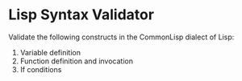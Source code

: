 # Lisp Syntax Validator

Validate the following constructs in the CommonLisp dialect of Lisp:

1. Variable definition
2. Function definition and invocation
3. If conditions
